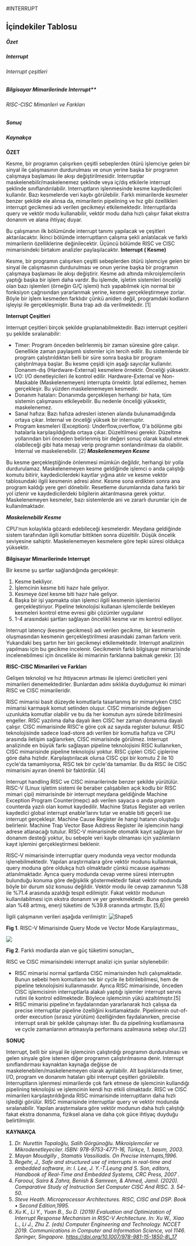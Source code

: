 #INTERRUPT
## **İçindekiler Tablosu**
##### **Özet** 
##### **Interrupt** 
###### Interrupt çeşitleri
##### Bilgisayar Mimarilerinde Interrupt**
###### RISC-CISC Mimarileri ve Farkları
##### **Sonuç**
##### **Kaynakça**
**ÖZET**

  Kesme, bir programın çalışırken çeşitli sebeplerden ötürü işlemciye gelen bir sinyal ile çalışmasının durdurulması ve onun yerine başka bir programın çalışmaya başlaması ile akışı değiştirilmesidir. Interruptlar maskelenebilir/maskelenemez şeklinde veya iç/dış etkilerle interrupt şeklinde sınıflandırılabilir. Interruptların işlenmesinde kesme kaydedicileri kullanılır. Bazı kesmelerde veri kaybı görülebilir. Farklı mimarilerde kesmeler benzer şekilde ele alınsa da, mimarilerin pipelining ve hız gibi özellikleri interrupt gecikmesi adı verilen gecikmeyi etkilemektedir. Interruptlarda query ve vektör modu kullanabilir, vektör modu daha hızlı çalışır fakat ekstra donanım ve alana ihtiyaç duyar.

Bu çalışmanın ilk bölümünde interrupt tanımı yapılacak ve çeşitleri aktarılacaktır. İkinci bölümde interruptların çalışma şekli anlatılacak ve farklı mimarilerin özelliklerine değinilecektir. Üçüncü bölümde RISC ve CISC mimarisindeki birtakım analizler paylaşılacaktır.
**Interrupt ( Kesme)**

Kesme, bir programın çalışırken çeşitli sebeplerden ötürü işlemciye gelen bir sinyal ile çalışmasının durdurulması ve onun yerine başka bir programın çalışmaya başlaması ile akışı değiştirir. Kesme adı altında mikroişlemcilerin yaptığı başka bir işlem daha vardır. Bu işlemde, işletim sistemleri önceliği olan bazı işlemleri (örneğin G/Ç işlemi) hızlı yapabilmek için normal bir fonksiyon çağrısından yararlanmak yerine, kesme gerçekleştirmeye zorlar. Böyle bir işlem kesmeden farklıdır çünkü aniden değil, programdaki kodların işleyişi ile gerçekleşmiştir. Buna trap adı da verilmektedir. [1]

**Interrupt Çeşitleri**

Interrupt çeşitleri birçok şekilde gruplanabilmektedir. Bazı interrupt çeşitleri şu şekilde sıralanabilir:

- Timer: Program önceden belirlenmiş bir zaman süresine göre çalışır. Genellikle zaman paylaşımlı sistemler için tercih edilir. Bu sistemlerde bir program çalıştırıldıktan belli bir süre sonra başka bir program çalıştırılmaya başlar. Bu kesme çeşidi için aşağı sayıcılar kullanılır. Donanım-dış (Hardware-External) kesmelere örnektir. Önceliği yüksektir.
- I/O: I/O denetleyicileri ile kontrol edilir. Hardware-External ve Non-Maskable (Maskelenemeyen) interrupta örnektir. İptal edilemez, hemen gerçekleşir. Bu yüzden maskelenemeyen kesmedir.
- Donanım hataları: Donanımda gerçekleşen herhangi bir hata, tüm sistemin çalışmasını etkileyebilir. Bu nedenle önceliği yüksektir, maskelenemez.
- Sanal hafıza: Bazı hafıza adresleri istenen alanda bulunamadığında ortaya çıkar. Internal ve önceliği yüksek bir interruptır.
- Program kesmeleri (Exception): Underflow,overflow, 0&#39;a bölünme gibi hatalarla karşılaşıldığında ortaya çıkar. Düzeltilmesi gerekir. Düzeltme yollarından biri önceden belirlenmiş bir değeri sonuç olarak kabul etmek olabileceği gibi hata mesajı verip programın sonlandırılması da olabilir. Internal ve maskelenebilir. [2]
_**Maskelenemeyen Kesme**_

Bu kesme gerçekleştiğinde önlenmesi mümkün değildir, herhangi bir yolla durdurulamaz. Maskelenemeyen kesme geldiğinde işlemci o anda çalıştığı komutu bitirir, kaydedicilerdeki kayıtlar yığına atılır ve kesme vektör tablosundaki ilgili kesmenin adresi alınır. Kesme sona erdikten sonra ana program kaldığı yere geri dönebilir. Resetleme durumlarında daha farklı bir yol izlenir ve kaydedicilerdeki bilgilerin aktarılmasına gerek yoktur. Maskelenemeyen kesmeler, bazı sistemlerde ani ve zararlı durumlar için de kullanılmaktadır.

_**Maskelenebilir Kesme**_

CPU&#39;nun kolaylıkla gözardı edebileceği kesmelerdir. Meydana geldiğinde sistem tarafından ilgili komutlar bittikten sonra düzeltilir. Düşük öncelik seviyesine sahiptir. Maskelenemeyen kesmelere göre tepki süresi oldukça yüksektir.

**Bilgisayar Mimarilerinde Interrupt**

Bir kesme şu şartlar sağlandığında gerçekleşir:

1. Kesme bekliyor.
2. İşlemcinin kesme biti hazır hale geliyor.
3. Kesmeye özel kesme biti hazır hale geliyor.
4. Başka bir işi yapmakta olan işlemci ilgili kesmenin işlemlerini gerçekleştiriyor. Pipeline teknolojisi kullanan işlemcilerde bekleyen kesmeleri kontrol etme evresi gibi çözümler uygulanır
5. 1-4 arasındaki şartları sağlayan öncelikli kesme var mı kontrol ediliyor.

Interrupt latency (kesme gecikmesi) adı verilen gecikme, bir kesmenin oluşmasından kesmenin gerçekleştirilmesi arasındaki zaman farkını verir. Yukarıdaki beş şartın her biri gecikmeyi etkilemektedir. Interrupt analizinin yapılması için bu gecikme incelenir. Gecikmenin farklı bilgisayar mimarisinde incelenebilmesi için öncelikle iki mimarinin farklarına bakmak gerekir. [3]

**RISC-CISC Mimarileri ve Farkları**

Gelişen teknoloji ve hız ihtiyacının artması ile işlemci üreticileri yeni mimarileri denemektedirler. Bunlardan adını sıklıkla duyduğumuz iki mimari RISC ve CISC mimarileridir.

RISC mimarisi basit düzeyde komutlarla tasarlanmış bir mimariyken CISC mimarisi karmaşık komut setinden oluşur. CISC mimarisinde değişen uzunlukta komutlar olabilir ve bu da her komutun aynı sürede bitirilmesini engeller. RISC yazılıma daha dayalı iken CISC her zaman donanıma dayalı çalışır. CISC mimarisinde RISC&#39;e göre çok az sayıda register bulunur. RISC teknolojisinde sadece load-store adı verilen bir komutla hafıza ve CPU arasında iletişim sağlanırken, CISC mimarisinde görülmez. Interrupt analizinde en büyük farkı sağlayan pipeline teknolojisini RISC kullanırken, CISC mimarisinde pipeline teknolojisi yoktur. RISC çipleri CISC çiplerine göre daha hızlıdır. Karşılaştırılacak olursa CISC çipi bir komutu 2 ile 10 cycle&#39;da tamamlıyorsa, RISC tek bir cycle&#39;da tamamlar. Bu da RISC ile CISC mimarisini ayıran önemli bir faktördür. [4]

Interrupt handling RISC ve CISC mimarilerinde benzer şekilde yürütülür. RISC-V (Linux işletim sistemi ile beraber çalışabilen açık kodlu bir RISC mimari çipi) mimarisinde bir interrupt meydana geldiğinde Machine Exception Program Counter(mepc) adı verilen sayaca o anda program counterda yazılı olan komut kaydedilir. Machine Status Register adı verilen kaydedici global interrupt enable&#39;larını tutar ve enable biti geçerli ise interrupt gerçekleşir. Machine Cause Register ile hangi hatanın oluştuğu belirlenir. Machine Trap Vector Base Address Register ile işlemcinin hangi adrese atlanacağı tutulur. RISC-V mimarisinde otomatik kayıt sağlayan bir donanım desteği yoktur, bu sebeple veri kaybı olmaması için yazılımların kayıt işlemini gerçekleştirmesi beklenir.

RISC-V mimarisinde interruptlar query modunda veya vector modunda işlenebilmektedir. Yapılan araştırmalara göre vektör modunu kullanmak, query moduna göre oldukça hızlı olmaktadır çünkü mcause aşaması atlanılmaktadır. Ayrıca query modunda cevap verme süresi interruptın bulunduğu konuma göre değişiklik göstermektedir fakat vektör modunda böyle bir durum söz konusu değildir. Vektör modu ile cevap zamanının %38 ile %71.4 arasında azaldığı tespit edilmiştir. Fakat vektör modunun kullanılabilmesi için ekstra donanım ve yer gerekmektedir. Buna göre gereklı alan %48 artmış, enerji tüketimi de %39.8 oranında artmıştır. [5,6]

İlgili çalışmanın verileri aşağıda verilmiştir:
![Shape5](https://user-images.githubusercontent.com/77017691/151714119-2608b5cf-1d56-4cdc-a454-e7417764aca6.png)

 **Fig 1**. RISC-V Mimarisinde Query Mode ve Vector Mode Karşılaştırması_

![](https://user-images.githubusercontent.com/77017691/151714169-03e1e1ab-e5f5-45ff-a353-adfac9089f53.png)

 **Fig 2**. Farklı modlarda alan ve güç tüketimi sonuçları_

RISC ve CISC mimarisindeki interrupt analizi için şunlar söylenebilir:

- RISC mimarisi normal şartlarda CISC mimarisinden hızlı çalışmaktadır. Bunun sebebi hem komutların tek bir cycle ile bitirilebilmesi, hem de pipeline teknolojisini kullanmasıdır. Ayrıca RISC mimarisinde, önceden CISC işlemcisinin interruptlarla alakalı yaptığı işlemler interrupt servis rutini ile kontrol edilmektedir. Böylece işlemcinin yükü azaltılmıştır.[5]
- RISC mimarisi pipeline&#39;ın faydalarından yararlanarak hızlı çalışsa da precise interruptlar pipeline özelliğini kısıtlamaktadır. Pipelinenin out-of-order execution (sırasız yürütüm) özelliğinden faydalanırken, precise interrupt sıralı bir şekilde çalışmayı ister. Bu da pipelining kısıtlamasına ve cycle zamanlarının artmasıyla performans azalmasına sebep olur.[2]

**SONUÇ**

Interrupt, belli bir sinyal ile işlemcinin çalıştırdığı programın durdurulması ve gelen sinyale göre istenen diğer programın çalıştırılmasına denir. Interrupt sınıflandırması kaynaktan kaynağa değişse de maskelenebilen/maskelenemeyen olarak ayrılabilir. Alt başlıklarında timer, I/O, program ve donanım hataları gibi interrupt çeşitleri görülebilir. Interruptların işlenmesi mimarilerde çok fark etmese de işlemcinin kullandığı pipelining teknolojisi ve işlemcinin kendi hızı etkili olmaktadır. RISC ve CISC mimarileri karşılaştırıldığında RISC mimarisinde interruptların daha hızlı işlediği görülür. RISC mimarisinde interruptlar query ve vektör modunda sıralanabilir. Yapılan araştırmalara göre vektör modunun daha hızlı çalıştığı fakat ekstra donanıma, fiziksel alana ve daha çok güce ihtiyaç duyduğu belirtilmiştir.

**KAYNAKÇA**

1. _Dr. Nurettin Topaloğlu, Salih Görgünoğlu. Mikroişlemciler ve Mikrodenetleyeciler. ISBN: 978-9753-4771-16, Türkçe, 1. basım, 2003._
2. _Mayan Moudgilly , Stamatis Vassiliadis. On Precise Interrupts,1996._
3. _Regehr, J., Safe and structured use of interrupts in real-time and embedded software, in: I. Lee, J. Y.-T.Leung and S. Son, editors, Handbook of Real-Time and Embedded Systems, CRC Press, 2007 ._
4. _Farooui, Saira &amp; Zahra, Benish &amp; Samreen, &amp; Ahmed, Jamil. (2020). Comparative Study of Instruction Set Computer CISC And RISC. 3. 54-50._
5. _Steve Heath. Microprocessor Architectures. RISC, CISC and DSP. Book • Second Edition,1995._
6. _Xu K., Li Y., Yuan B., Su D. (2019) Evaluation and Optimization of Interrupt Response Mechanism in RISC-V Architecture. In: Xu W., Xiao L., Li J., Zhu Z. (eds) Computer Engineering and Technology. NCCET 2019. Communications in Computer and Information Science, vol 1146. Springer, Singapore. https://doi.org/10.1007/978-981-15-1850-8\_17_
